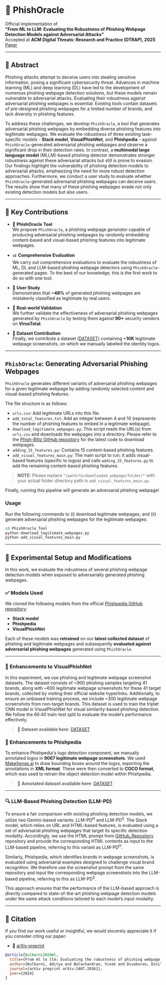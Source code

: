 # 🔐 PhishOracle

Official implementation of  
**"From ML to LLM: Evaluating the Robustness of Phishing Webpage Detection Models against Adversarial Attacks"**  
Accepted at **ACM Digital Threats: Research and Practice (DTRAP), 2025** [Paper](https://dl.acm.org/doi/10.1145/3737295)

---

## 📖 Abstract

Phishing attacks attempt to deceive users into stealing sensitive information, posing a significant cybersecurity threat. Advances in machine learning (ML) and deep learning (DL) have led to the development of numerous phishing webpage detection solutions, but these models remain vulnerable to adversarial attacks. Evaluating their robustness against adversarial phishing webpages is essential. Existing tools contain datasets of pre-designed phishing webpages for a limited number of brands, and lack diversity in phishing features.
  
  To address these challenges, we develop `PhishOracle`, a tool that generates adversarial phishing webpages by embedding diverse phishing features into legitimate webpages. We evaluate the robustness of three existing task-specific models - **Stack model**, **VisualPhishNet**, and **Phishpedia** - against `PhishOracle`-generated adversarial phishing webpages and observe a significant drop in their detection rates. In contrast, a **multimodal large language model** (MLLM)-based phishing detector demonstrates stronger robustness against these adversarial attacks but still is prone to evasion. Our findings highlight the vulnerability of phishing detection models to adversarial attacks, emphasizing the need for more robust detection approaches. Furthermore, we conduct a user study to evaluate whether `PhishOracle`-generated adversarial phishing webpages can deceive users. The results show that many of these phishing webpages evade not only existing detection models but also users.

---

## 🚀 Key Contributions

- 🔧 **PhishOracle Tool**  
   We propose `PhishOracle`, a phishing webpage *generator* capable of producing adversarial phishing webpages by randomly embedding content-based and visual-based phishing features into legitimate webpages.

- 📊 **Comprehensive Evaluation**  
  We carry out comprehensive evaluations to evaluate the robustness of ML, DL and LLM-based phishing webpage detectors using `PhishOracle`-generated pages. To the best of our knowledge, this is the first work to do so with one tool.

- 🧠 **User Study**  
  Demonstrates that **~48%** of generated phishing webpages are mistakenly classified as legitimate by real users.

- 🧪 **Real-world Validation**  
  We further validate the effectiveness of adversarial phishing webpages generated by `PhishOracle` by testing them against **90+** security vendors on **VirusTotal**.

- 📂 **Dataset Contribution**  
  Finally, we contribute a dataset ([DATASET](https://drive.google.com/drive/folders/1rvzo5EGu78RnhXzcRL8OH_28Yo_Nxj6Z?usp=sharing)) containing **~10K** legitimate webpage screenshots, on which we manually labelled the identity logos.

---

## `PhishOracle`: Generating Adversarial Phishing Webpages

`PhishOracle` generates different variants of adversarial phishing webpages for a given legitimate webpage by adding randomly selected content and visual-based phishing features.

The file structure is as follows:
  - `urls.csv`: Add legitimate URLs into this file.  
  - `add_total_features.txt`: Add an integer between 4 and 10 (represents the number of phishing features to embed in a legitimate webpage).  
  - `download_legitimate_webpages.py`: This script reads the URL(s) from `urls.csv` and downloads the webpages into a directory. Please refer to the [Phish-Blitz GitHub repository](https://github.com/Duddu-Hriday/Phish-Blitz) for the latest code to download webpages.  
  - `adding_15_features.py`: Contains 15 content-based phishing features.
  - `add_visual_features_main.py`: The main script to run; it adds visual-based features (specific to logos) and calls `adding_15_features.py` to add the remaining content-based phishing features.

> **NOTE:** Please replace `"/path/to/downloaded_webpage/folder/"` with your actual folder directory path in `add_visual_features_main.py`.

Finally, running this pipeline will generate an adversarial phishing webpage!

### Usage

Run the following commands to (i) download legitimate webpages, and (ii) generate adversarial phishing webpages for the legitimate webpages:

```bash
cd PhishOracle_Tool
python download_legitimate_webpages.py
python add_visual_features_main.py
```
---

## 🧪 Experimental Setup and Modifications

In this work, we evaluate the robustness of several phishing webpage detection models when exposed to adversarially generated phishing webpages.

### ✅ Models Used

We cloned the following models from the official [Phishpedia GitHub repository](https://github.com/lindsey98/Phishpedia):

- **Stack model**
- **Phishpedia**
- **VisualPhishNet**

Each of these models was **retrained** on our **latest collected dataset** of phishing and legitimate webpages and subsequently **evaluated against adversarial phishing webpages** generated using `PhishOracle`.

---

### 🧩 Enhancements to VisualPhishNet

In this experiment, we use phishing and legitimate webpage screenshot datasets. The dataset consists of ~900 phishing samples targeting 41 brands, along with ~600 legitimate webpage screenshots for these 41 target brands, collected by visiting their official website hyperlinks. Additionally, to ensure an unbiased training process, we include ~300 legitimate webpage screenshots from non-target brands. This dataset is used to train the triplet CNN model in VisualPhishNet for visual similarity-based phishing detection. We follow the 60:40 train-test split to evaluate the model’s performance effectively.

> 📂 **Dataset available here**: [DATASET](https://drive.google.com/drive/folders/1-uFoOrVRQehAgRy-M6lGicgZnNMo2se1?usp=sharing)

### 🧩 Enhancements to Phishpedia

To enhance Phishpedia's logo detection component, we manually annotated logos in **9067 legitimate webpage screenshots**. We used [MakeSense.ai](https://makesense.ai/) to draw bounding boxes around the logos, exporting the annotations in **XML format**. These were then converted to **COCO format**, which was used to retrain the object detection model within Phishpedia.

> 📂 **Annotated dataset available here**: [DATASET](https://drive.google.com/drive/folders/1rvzo5EGu78RnhXzcRL8OH_28Yo_Nxj6Z?usp=sharing)

---

### 🔍 LLM-Based Phishing Detection (LLM-PD)

To ensure a fair comparison with existing phishing detection models, we utilize two Gemini-based variants: LLM-PD<sup>H</sup> and LLM-PD<sup>S</sup>. The Stack model, which relies on URL and HTML-based features, is evaluated using a set of adversarial phishing webpages that target its specific detection modality. Accordingly, we use the HTML prompt  from [GitHub_Repository](https://github.com/jehleekr/multimodal_llm_phishing_detection) repository and provide the corresponding HTML contents as input to the LLM-based pipeline, referring to this variant as LLM-PD<sup>H</sup>.

Similarly, Phishpedia, which identifies brands in webpage screenshots, is evaluated using adversarial examples designed to challenge visual brand recognition. We therefore use the screenshot prompt from the same repository and input the corresponding webpage screenshots into the LLM-based pipeline, referring to this as LLM-PD<sup>S</sup>.

This approach ensures that the performance of the LLM-based approach is directly compared to state-of-the-art phishing webpage detection models under the same attack conditions tailored to each model’s input modality.

---

## 📄 Citation

If you find our work useful or insightful, we would sincerely appreciate it if you consider citing our paper:

- 📄 [arXiv preprint](https://arxiv.org/pdf/2407.20361)

```bibtex
@article{kulkarni2024ml,
  title={From ml to llm: Evaluating the robustness of phishing webpage detection models against adversarial attacks},
  author={Kulkarni, Aditya and Balachandran, Vivek and Divakaran, Dinil Mon and Das, Tamal},
  journal={arXiv preprint arXiv:2407.20361},
  year={2024}
}
